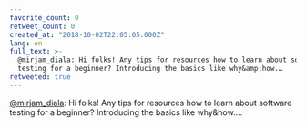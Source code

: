 ```yaml
---
favorite_count: 0
retweet_count: 0
created_at: "2018-10-02T22:05:05.000Z"
lang: en
full_text: >-
  @mirjam_diala: Hi folks! Any tips for resources how to learn about software
  testing for a beginner? Introducing the basics like why&amp;how.…
retweeted: true
---
```


[@mirjam_diala](https://twitter.com/mirjam_diala): Hi folks! Any tips for
resources how to learn about software testing for a beginner? Introducing the
basics like why&amp;how.…

